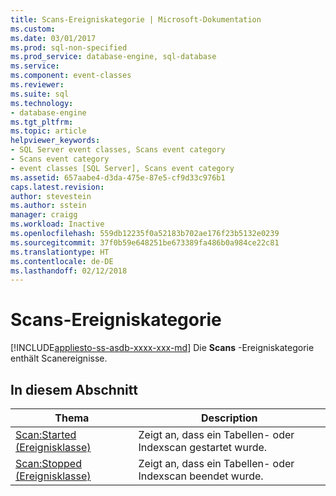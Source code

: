 ```yaml
---
title: Scans-Ereigniskategorie | Microsoft-Dokumentation
ms.custom: 
ms.date: 03/01/2017
ms.prod: sql-non-specified
ms.prod_service: database-engine, sql-database
ms.service: 
ms.component: event-classes
ms.reviewer: 
ms.suite: sql
ms.technology:
- database-engine
ms.tgt_pltfrm: 
ms.topic: article
helpviewer_keywords:
- SQL Server event classes, Scans event category
- Scans event category
- event classes [SQL Server], Scans event category
ms.assetid: 657aabe4-d3da-475e-87e5-cf9d33c976b1
caps.latest.revision: 
author: stevestein
ms.author: sstein
manager: craigg
ms.workload: Inactive
ms.openlocfilehash: 559db12235f0a52183b702ae176f23b5132e0239
ms.sourcegitcommit: 37f0b59e648251be673389fa486b0a984ce22c81
ms.translationtype: HT
ms.contentlocale: de-DE
ms.lasthandoff: 02/12/2018
---
```

# <a name="scans-event-category"></a>Scans-Ereigniskategorie
[!INCLUDE[appliesto-ss-asdb-xxxx-xxx-md](../../includes/appliesto-ss-asdb-xxxx-xxx-md.md)]
Die **Scans** -Ereigniskategorie enthält Scanereignisse.  
  
## <a name="in-this-section"></a>In diesem Abschnitt  
  
|Thema|Description|  
|-----------|-----------------|  
|[Scan:Started (Ereignisklasse)](../../relational-databases/event-classes/scan-started-event-class.md)|Zeigt an, dass ein Tabellen- oder Indexscan gestartet wurde.|  
|[Scan:Stopped (Ereignisklasse)](../../relational-databases/event-classes/scan-stopped-event-class.md)|Zeigt an, dass ein Tabellen- oder Indexscan beendet wurde.|  
  
  
